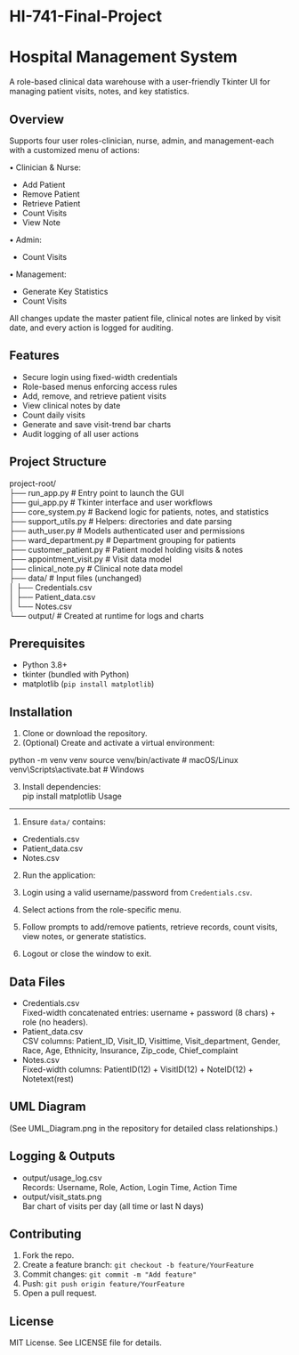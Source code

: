 # HI-741-Final-Project
Hospital Management System
==========================

A role-based clinical data warehouse with a user-friendly Tkinter UI for managing patient visits, notes, and key statistics.

Overview
--------
Supports four user roles-clinician, nurse, admin, and management-each with a customized menu of actions:

• Clinician & Nurse:
  - Add Patient  
  - Remove Patient  
  - Retrieve Patient  
  - Count Visits  
  - View Note  

• Admin:
  - Count Visits  

• Management:
  - Generate Key Statistics  
  - Count Visits  

All changes update the master patient file, clinical notes are linked by visit date, and every action is logged for auditing.

Features
--------
- Secure login using fixed-width credentials  
- Role-based menus enforcing access rules  
- Add, remove, and retrieve patient visits  
- View clinical notes by date  
- Count daily visits  
- Generate and save visit-trend bar charts  
- Audit logging of all user actions  

Project Structure
-----------------
project-root/  
├── run_app.py            # Entry point to launch the GUI  
├── gui_app.py            # Tkinter interface and user workflows  
├── core_system.py        # Backend logic for patients, notes, and statistics  
├── support_utils.py      # Helpers: directories and date parsing  
├── auth_user.py          # Models authenticated user and permissions  
├── ward_department.py    # Department grouping for patients  
├── customer_patient.py   # Patient model holding visits & notes  
├── appointment_visit.py  # Visit data model  
├── clinical_note.py      # Clinical note data model  
├── data/                 # Input files (unchanged)  
│   ├── Credentials.csv  
│   ├── Patient_data.csv  
│   └── Notes.csv  
└── output/               # Created at runtime for logs and charts  

Prerequisites
-------------
- Python 3.8+  
- tkinter (bundled with Python)  
- matplotlib (`pip install matplotlib`)  

Installation
------------
1. Clone or download the repository.  
2. (Optional) Create and activate a virtual environment:  

python -m venv venv
source venv/bin/activate # macOS/Linux
venv\Scripts\activate.bat # Windows

3. Install dependencies:  
pip install matplotlib
Usage
-----
1. Ensure `data/` contains:
- Credentials.csv
- Patient_data.csv
- Notes.csv  

2. Run the application:

3. Login using a valid username/password from `Credentials.csv`.  
4. Select actions from the role-specific menu.  
5. Follow prompts to add/remove patients, retrieve records, count visits, view notes, or generate statistics.  
6. Logout or close the window to exit.  

Data Files
----------
- Credentials.csv  
Fixed-width concatenated entries: username + password (8 chars) + role (no headers).  
- Patient_data.csv  
CSV columns: Patient_ID, Visit_ID, Visittime, Visit_department, Gender, Race, Age, Ethnicity, Insurance, Zip_code, Chief_complaint  
- Notes.csv  
Fixed-width columns: PatientID(12) + VisitID(12) + NoteID(12) + Notetext(rest)  

UML Diagram
-----------
(See UML_Diagram.png in the repository for detailed class relationships.)  

Logging & Outputs
-----------------
- output/usage_log.csv  
Records: Username, Role, Action, Login Time, Action Time  
- output/visit_stats.png  
Bar chart of visits per day (all time or last N days)  

Contributing
------------
1. Fork the repo.  
2. Create a feature branch: `git checkout -b feature/YourFeature`  
3. Commit changes: `git commit -m "Add feature"`  
4. Push: `git push origin feature/YourFeature`  
5. Open a pull request.  

License
-------
MIT License. See LICENSE file for details.
